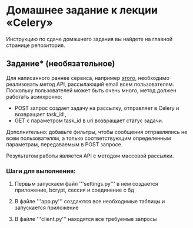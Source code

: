 # Домашнее задание к лекции «Celery»

Инструкцию по сдаче домашнего задания вы найдете на главной странице репозитория.

## Задание* (необязательное)

Для написанного раннее сервиса, например [этого](../2.1-flask), необходимо реализовать метод API, рассылающий email всем пользователям. Поскольку 
пользователей может быть очень много, метод должен работать асинхронно: 
- POST запрос создает задачу на рассылку, отправляет в Celery и возвращает task_id ,
- GET с параметром task_id в uri возвращает статус задачи.

Дополнительно: добавьте фильтры, чтобы сообщения отправлялись не всем пользователям, а только соответствующим определенным параметрам, передаваемым в POST запросе.


Результатом работы является API с методом массовой рассылки.

### Шаги для выполнения:
1. Первым запускаем файл '''settings.py''' в нем создается приложение, bcrypt, сессия и соединение с бд

2. В файле '''app.py''' создаются все необходимые таблицы и запускается приложение

3. В файле '''client.py''' находятся все требуемые запросы
